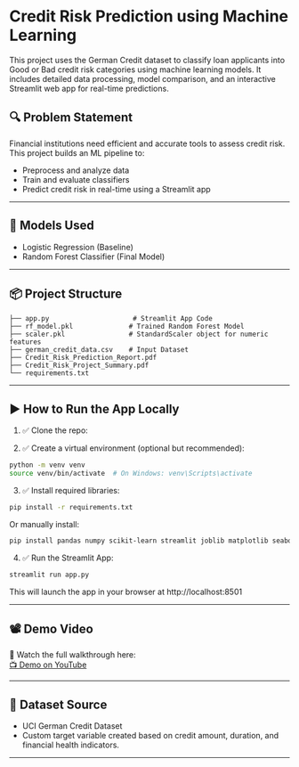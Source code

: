 
# Credit Risk Prediction using Machine Learning

This project uses the German Credit dataset to classify loan applicants into Good or Bad credit risk categories using machine learning models. It includes detailed data processing, model comparison, and an interactive Streamlit web app for real-time predictions.

## 🔍 Problem Statement
Financial institutions need efficient and accurate tools to assess credit risk. This project builds an ML pipeline to:
- Preprocess and analyze data
- Train and evaluate classifiers
- Predict credit risk in real-time using a Streamlit app

---

## 🧠 Models Used
- Logistic Regression (Baseline)
- Random Forest Classifier (Final Model)

---

## 📦 Project Structure

```
├── app.py                     # Streamlit App Code
├── rf_model.pkl              # Trained Random Forest Model
├── scaler.pkl                # StandardScaler object for numeric features
├── german_credit_data.csv    # Input Dataset
├── Credit_Risk_Prediction_Report.pdf
├── Credit_Risk_Project_Summary.pdf
└── requirements.txt
```

---

## ▶️ How to Run the App Locally

1. ✅ Clone the repo:

2. ✅ Create a virtual environment (optional but recommended):

```bash
python -m venv venv
source venv/bin/activate  # On Windows: venv\Scripts\activate
```

3. ✅ Install required libraries:

```bash
pip install -r requirements.txt
```

Or manually install:

```bash
pip install pandas numpy scikit-learn streamlit joblib matplotlib seaborn
```

4. ✅ Run the Streamlit App:

```bash
streamlit run app.py
```

This will launch the app in your browser at http://localhost:8501

---

## 📽 Demo Video

🎥 Watch the full walkthrough here:  
[📺 Demo on YouTube](https://drive.google.com/file/d/1W4xpx11AMx1OtEy6AP-aC7KvAs8ipW61/view?usp=sharing)

---

## 📁 Dataset Source

- UCI German Credit Dataset  
- Custom target variable created based on credit amount, duration, and financial health indicators.

---
